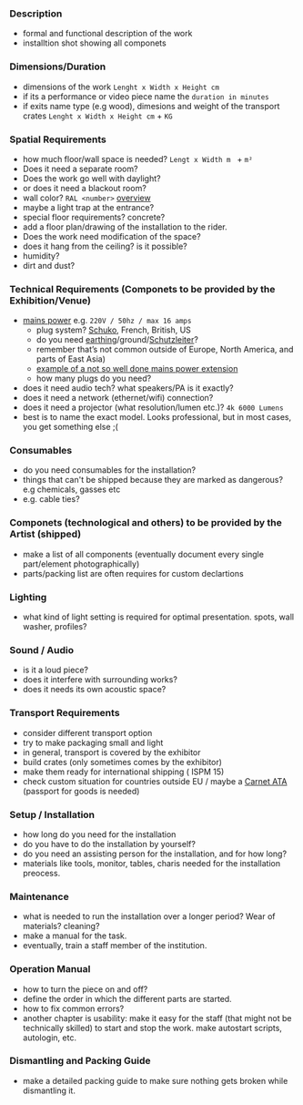 
### Description
- formal and functional description of the work
- installtion shot showing all componets

### Dimensions/Duration
- dimensions of the work `Lenght x Width x Height cm`
- if its a performance or video piece name the `duration in minutes`
- if exits name type (e.g wood), dimesions and weight of the transport crates `Lenght x Width x Height cm` + `KG`

### Spatial Requirements
- how much floor/wall space is needed? `Lengt x Width m ` + `m²` 
- Does it need a separate room? 
- Does the work go well with daylight?
- or does it need a blackout room?
- wall color? `RAL <number>` [overview](https://www.ral-farben.de/en/all-ral-colours)
- maybe a light trap at the entrance?
- special floor requirements? concrete?
- add a floor plan/drawing of the installation to the rider.
- Does the work need modification of the space?
- does it hang from the ceiling? is it possible?
- humidity?
- dirt and dust?


### Technical Requirements (Componets to be provided by the Exhibition/Venue)
- [mains power](https://en.wikipedia.org/wiki/Mains_electricity) e.g. `220V / 50hz / max 16 amps`
  - plug system? [Schuko](https://en.wikipedia.org/wiki/Schuko), French, British, US
  - do you need [earthing](https://en.m.wikipedia.org/wiki/Earthing_system)/ground/[Schutzleiter](https://de.wikipedia.org/wiki/Schutzleiter)?
  - remember that’s not common outside of Europe, North America, and parts of East Asia)
  - [example of a not so well done mains power extension](https://photos.app.goo.gl/xEAfmE82VwtSfs2R7)
  - how many plugs do you need?
- does it need audio tech? what speakers/PA is it exactly?
- does it need a network (ethernet/wifi) connection?
- does it need a projector (what resolution/lumen etc.)? `4k 6000 Lumens`
- best is to name the exact model. Looks professional, but in most cases, you get something else ;(

### Consumables
- do you need consumables for the installation?
- things that can't be shipped because they are marked as dangerous? e.g chemicals, gasses etc
- e.g. cable ties?

### Componets (technological and others) to be provided by the Artist (shipped)
- make a list of all components (eventually document every single part/element photographically)
- parts/packing list are often requires for custom declartions 

### Lighting
- what kind of light setting is required for optimal presentation. spots, wall washer, profiles?

### Sound / Audio
- is it a loud piece?
- does it interfere with surrounding works?
- does it needs its own acoustic space?


### Transport Requirements
- consider different transport option
- try to make packaging small and light
- in general, transport is covered by the exhibitor
- build crates (only sometimes comes by the exhibitor)
- make them ready for international shipping ( ISPM 15)
- check custom situation for countries outside EU / maybe a [Carnet ATA](https://en.wikipedia.org/wiki/ATA_Carnet) (passport for goods is needed)


### Setup / Installation
- how long do you need for the installation
- do you have to do the installation by yourself?
- do you need an assisting person for the installation, and for how long?
- materials like tools, monitor, tables, charis needed for the installation preocess.


### Maintenance
- what is needed to run the installation over a longer period? Wear of materials? cleaning?
- make a manual for the task.
- eventually, train a staff member of the institution.

### Operation Manual
- how to turn the piece on and off?
- define the order in which the different parts are started.
- how to fix common errors?
- another chapter is usability: make it easy for the staff (that might not be technically skilled) to start and stop the work. make autostart scripts, autologin, etc.


### Dismantling and Packing Guide
- make a detailed packing guide to make sure nothing gets broken while dismantling it.

